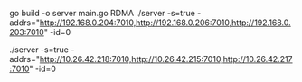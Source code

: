 go build -o server main.go
RDMA
./server -s=true -addrs="http://192.168.0.204:7010,http://192.168.0.206:7010,http://192.168.0.203:7010" -id=0

./server -s=true -addrs="http://10.26.42.218:7010,http://10.26.42.215:7010,http://10.26.42.217:7010" -id=0
